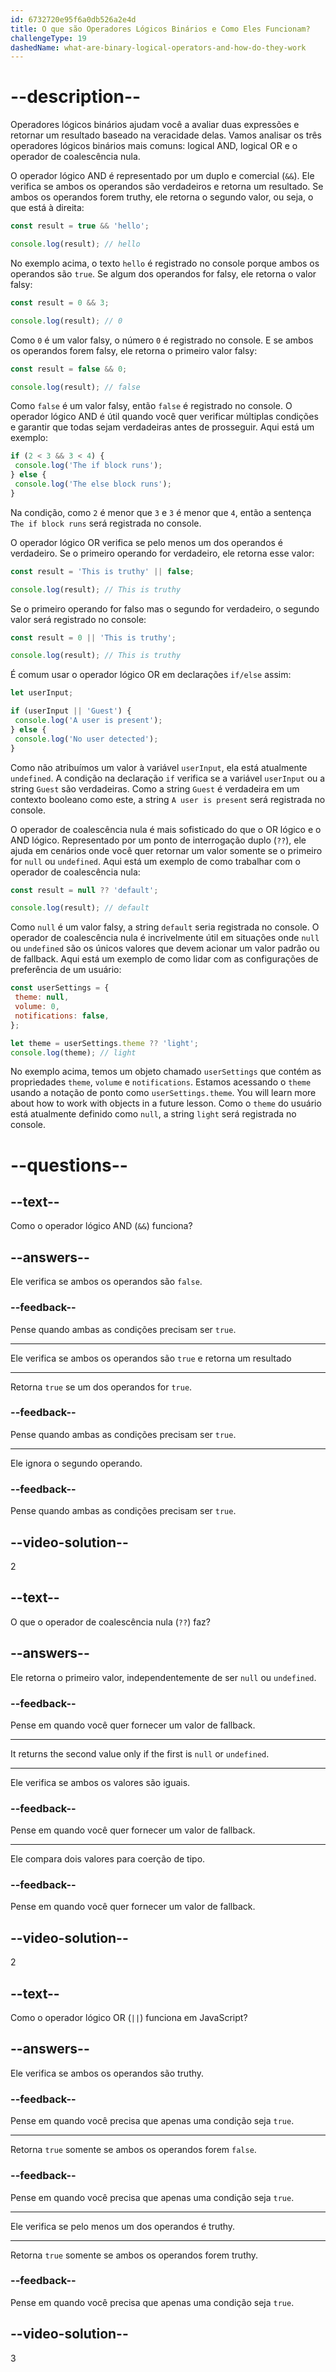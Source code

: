 ```yaml
---
id: 6732720e95f6a0db526a2e4d
title: O que são Operadores Lógicos Binários e Como Eles Funcionam?
challengeType: 19
dashedName: what-are-binary-logical-operators-and-how-do-they-work
---
```


# --description--

Operadores lógicos binários ajudam você a avaliar duas expressões e retornar um resultado baseado na veracidade delas. Vamos analisar os três operadores lógicos binários mais comuns: logical AND, logical OR e o operador de coalescência nula.

O operador lógico AND é representado por um duplo e comercial (`&&`). Ele verifica se ambos os operandos são verdadeiros e retorna um resultado. Se ambos os operandos forem truthy, ele retorna o segundo valor, ou seja, o que está à direita:

```js
const result = true && 'hello';

console.log(result); // hello
```

No exemplo acima, o texto `hello` é registrado no console porque ambos os operandos são `true`. Se algum dos operandos for falsy, ele retorna o valor falsy:

```js
const result = 0 && 3;

console.log(result); // 0
```

Como `0` é um valor falsy, o número `0` é registrado no console. E se ambos os operandos forem falsy, ele retorna o primeiro valor falsy:

```js
const result = false && 0;

console.log(result); // false
```

Como `false` é um valor falsy, então `false` é registrado no console. O operador lógico AND é útil quando você quer verificar múltiplas condições e garantir que todas sejam verdadeiras antes de prosseguir. Aqui está um exemplo:

```js
if (2 < 3 && 3 < 4) {
 console.log('The if block runs'); 
} else {
 console.log('The else block runs');
} 
```

Na condição, como `2` é menor que `3` e `3` é menor que `4`, então a sentença `The if block runs` será registrada no console.

O operador lógico OR verifica se pelo menos um dos operandos é verdadeiro. Se o primeiro operando for verdadeiro, ele retorna esse valor:

```js
const result = 'This is truthy' || false;

console.log(result); // This is truthy
```

Se o primeiro operando for falso mas o segundo for verdadeiro, o segundo valor será registrado no console:

```js
const result = 0 || 'This is truthy';

console.log(result); // This is truthy
```

É comum usar o operador lógico OR em declarações `if/else` assim:

```js
let userInput;

if (userInput || 'Guest') {
 console.log('A user is present');
} else {
 console.log('No user detected');
}
```

Como não atribuímos um valor à variável `userInput`, ela está atualmente `undefined`. A condição na declaração `if` verifica se a variável `userInput` ou a string `Guest` são verdadeiras. Como a string `Guest` é verdadeira em um contexto booleano como este, a string `A user is present` será registrada no console.

O operador de coalescência nula é mais sofisticado do que o OR lógico e o AND lógico. Representado por um ponto de interrogação duplo (`??`), ele ajuda em cenários onde você quer retornar um valor somente se o primeiro for `null` ou `undefined`. Aqui está um exemplo de como trabalhar com o operador de coalescência nula:

```js
const result = null ?? 'default';

console.log(result); // default
```

Como `null` é um valor falsy, a string `default` seria registrada no console. O operador de coalescência nula é incrivelmente útil em situações onde `null` ou `undefined` são os únicos valores que devem acionar um valor padrão ou de fallback. Aqui está um exemplo de como lidar com as configurações de preferência de um usuário:

```js
const userSettings = {
 theme: null,
 volume: 0,
 notifications: false,
};

let theme = userSettings.theme ?? 'light';
console.log(theme); // light
```

No exemplo acima, temos um objeto chamado `userSettings` que contém as propriedades `theme`, `volume` e `notifications`. Estamos acessando o `theme` usando a notação de ponto como `userSettings.theme`.  You will learn more about how to work with objects in a future lesson. Como o `theme` do usuário está atualmente definido como `null`, a string `light` será registrada no console. 

# --questions--

## --text--

Como o operador lógico AND (`&&`) funciona?

## --answers--

Ele verifica se ambos os operandos são `false`.

### --feedback--

Pense quando ambas as condições precisam ser `true`.

---

Ele verifica se ambos os operandos são `true` e retorna um resultado

---

Retorna `true` se um dos operandos for `true`.

### --feedback--

Pense quando ambas as condições precisam ser `true`.

---

Ele ignora o segundo operando.

### --feedback--

Pense quando ambas as condições precisam ser `true`.

## --video-solution--

2

## --text--

O que o operador de coalescência nula (`??`) faz?

## --answers--

Ele retorna o primeiro valor, independentemente de ser `null` ou `undefined`.

### --feedback--

Pense em quando você quer fornecer um valor de fallback.

---

It returns the second value only if the first is ``null`` or `undefined`.

---

Ele verifica se ambos os valores são iguais.

### --feedback--

Pense em quando você quer fornecer um valor de fallback.

---

Ele compara dois valores para coerção de tipo.

### --feedback--

Pense em quando você quer fornecer um valor de fallback.

## --video-solution--

2

## --text--

Como o operador lógico OR (`||`) funciona em JavaScript?

## --answers--

Ele verifica se ambos os operandos são truthy.

### --feedback--

Pense em quando você precisa que apenas uma condição seja `true`.

---

Retorna `true` somente se ambos os operandos forem `false`.

### --feedback--

Pense em quando você precisa que apenas uma condição seja `true`.

---

Ele verifica se pelo menos um dos operandos é truthy.

---

Retorna `true` somente se ambos os operandos forem truthy.

### --feedback--

Pense em quando você precisa que apenas uma condição seja `true`.

## --video-solution--

3
